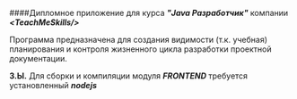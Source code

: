 ####Дипломное приложение для курса **_"Java Разработчик"_** компании **_\<TeachMeSkills/>_**

 Программа предназначена для создания видимости (т.к. учебная) планирования и контроля жизненного цикла разработки проектной документации.

**З.Ы.** Для сборки и компиляции модуля **_FRONTEND_** требуется установленный _**nodejs**_